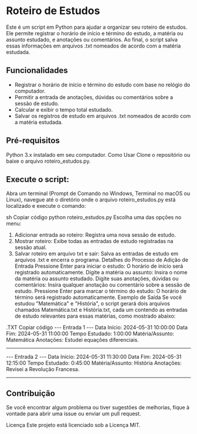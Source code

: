 # Roteiro de Estudos
Este é um script em Python para ajudar a organizar seu roteiro de estudos. Ele permite registrar o horário de início e término do estudo, a matéria ou assunto estudado, e anotações ou comentários. Ao final, o script salva essas informações em arquivos .txt nomeados de acordo com a matéria estudada.

## Funcionalidades
* Registrar o horário de início e término do estudo com base no relógio do computador.
* Permitir a entrada de anotações, dúvidas ou comentários sobre a sessão de estudo.
* Calcular e exibir o tempo total estudado.
* Salvar os registros de estudo em arquivos .txt nomeados de acordo com a matéria estudada.

## Pré-requisitos
Python 3.x instalado em seu computador.
Como Usar
Clone o repositório ou baixe o arquivo roteiro_estudos.py.

## Execute o script:

Abra um terminal (Prompt de Comando no Windows, Terminal no macOS ou Linux), navegue até o diretório onde o arquivo roteiro_estudos.py está localizado e execute o comando:

sh
Copiar código
python roteiro_estudos.py
Escolha uma das opções no menu:

1. Adicionar entrada ao roteiro: Registra uma nova sessão de estudo.
2. Mostrar roteiro: Exibe todas as entradas de estudo registradas na sessão atual.
3. Salvar roteiro em arquivo txt e sair: Salva as entradas de estudo em arquivos .txt e encerra o programa.
Detalhes do Processo de Adição de Entrada
Pressione Enter para iniciar o estudo: O horário de início será registrado automaticamente.
Digite a matéria ou assunto: Insira o nome da matéria ou assunto estudado.
Digite suas anotações, dúvidas ou comentários: Insira qualquer anotação ou comentário sobre a sessão de estudo.
Pressione Enter para marcar o término do estudo: O horário de término será registrado automaticamente.
Exemplo de Saída
Se você estudou "Matemática" e "História", o script gerará dois arquivos chamados Matemática.txt e História.txt, cada um contendo as entradas de estudo relevantes para essas matérias, como mostrado abaixo:

.TXT
Copiar código
--- Entrada 1 ---
Data Início: 2024-05-31 10:00:00
Data Fim: 2024-05-31 11:00:00
Tempo Estudado: 1:00:00
Matéria/Assunto: Matemática
Anotações: Estudei equações diferenciais.

-------------------

--- Entrada 2 ---
Data Início: 2024-05-31 11:30:00
Data Fim: 2024-05-31 12:15:00
Tempo Estudado: 0:45:00
Matéria/Assunto: História
Anotações: Revisei a Revolução Francesa.

-------------------

## Contribuição
Se você encontrar algum problema ou tiver sugestões de melhorias, fique à vontade para abrir uma issue ou enviar um pull request.

Licença
Este projeto está licenciado sob a Licença MIT. 
